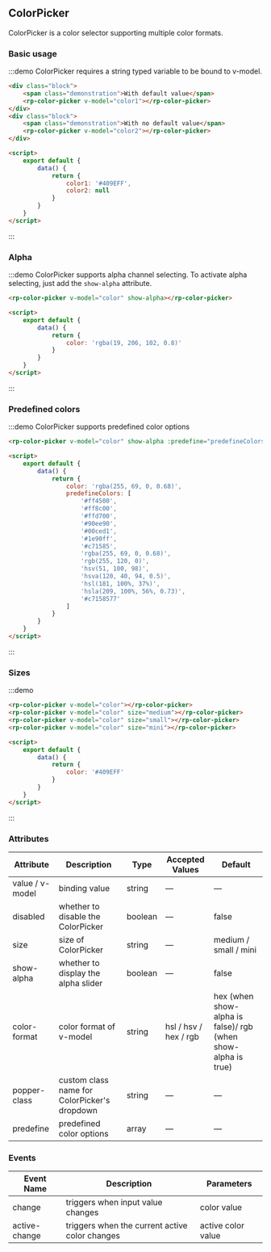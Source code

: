 ## ColorPicker

ColorPicker is a color selector supporting multiple color formats.

### Basic usage

:::demo ColorPicker requires a string typed variable to be bound to v-model.

```html
<div class="block">
    <span class="demonstration">With default value</span>
    <rp-color-picker v-model="color1"></rp-color-picker>
</div>
<div class="block">
    <span class="demonstration">With no default value</span>
    <rp-color-picker v-model="color2"></rp-color-picker>
</div>

<script>
    export default {
        data() {
            return {
                color1: '#409EFF',
                color2: null
            }
        }
    }
</script>
```

:::

### Alpha

:::demo ColorPicker supports alpha channel selecting. To activate alpha selecting, just add the `show-alpha` attribute.

```html
<rp-color-picker v-model="color" show-alpha></rp-color-picker>

<script>
    export default {
        data() {
            return {
                color: 'rgba(19, 206, 102, 0.8)'
            }
        }
    }
</script>
```

:::

### Predefined colors

:::demo ColorPicker supports predefined color options

```html
<rp-color-picker v-model="color" show-alpha :predefine="predefineColors"></rp-color-picker>

<script>
    export default {
        data() {
            return {
                color: 'rgba(255, 69, 0, 0.68)',
                predefineColors: [
                    '#ff4500',
                    '#ff8c00',
                    '#ffd700',
                    '#90ee90',
                    '#00ced1',
                    '#1e90ff',
                    '#c71585',
                    'rgba(255, 69, 0, 0.68)',
                    'rgb(255, 120, 0)',
                    'hsv(51, 100, 98)',
                    'hsva(120, 40, 94, 0.5)',
                    'hsl(181, 100%, 37%)',
                    'hsla(209, 100%, 56%, 0.73)',
                    '#c7158577'
                ]
            }
        }
    }
</script>
```

:::

### Sizes

:::demo

```html
<rp-color-picker v-model="color"></rp-color-picker>
<rp-color-picker v-model="color" size="medium"></rp-color-picker>
<rp-color-picker v-model="color" size="small"></rp-color-picker>
<rp-color-picker v-model="color" size="mini"></rp-color-picker>

<script>
    export default {
        data() {
            return {
                color: '#409EFF'
            }
        }
    }
</script>
```

:::

### Attributes

| Attribute       | Description                                  | Type    | Accepted Values       | Default                                                       |
| --------------- | -------------------------------------------- | ------- | --------------------- | ------------------------------------------------------------- |
| value / v-model | binding value                                | string  | —                     | —                                                             |
| disabled        | whether to disable the ColorPicker           | boolean | —                     | false                                                         |
| size            | size of ColorPicker                          | string  | —                     | medium / small / mini                                         |
| show-alpha      | whether to display the alpha slider          | boolean | —                     | false                                                         |
| color-format    | color format of v-model                      | string  | hsl / hsv / hex / rgb | hex (when show-alpha is false)/ rgb (when show-alpha is true) |
| popper-class    | custom class name for ColorPicker's dropdown | string  | —                     | —                                                             |
| predefine       | predefined color options                     | array   | —                     | —                                                             |

### Events

| Event Name    | Description                                    | Parameters         |
| ------------- | ---------------------------------------------- | ------------------ |
| change        | triggers when input value changes              | color value        |
| active-change | triggers when the current active color changes | active color value |
